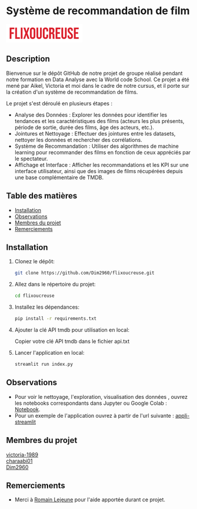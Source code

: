 # Système de recommandation de film 
![Flixoucreuse](https://github.com/Dim2960/flixoucreuse/blob/main/img/flixoucreuse_miniature.png)

## Description
Bienvenue sur le dépôt GitHub de notre projet de groupe réalisé pendant notre formation en Data Analyse avec la World code School. Ce projet a été mené par Aikel, Victoria et moi dans le cadre de notre cursus, et il porte sur la création d'un système de recommandation de films.

Le projet s'est déroulé en plusieurs étapes :

* Analyse des Données : Explorer les données pour identifier les tendances et les caractéristiques des films (acteurs les plus présents, période de sortie, durée des films, âge des acteurs, etc.).
* Jointures et Nettoyage : Effectuer des jointures entre les datasets, nettoyer les données et rechercher des corrélations.
* Système de Recommandation : Utiliser des algorithmes de machine learning pour recommander des films en fonction de ceux appréciés par le spectateur.
* Affichage et Interface : Afficher les recommandations et les KPI sur une interface utilisateur, ainsi que des images de films récupérées depuis une base complémentaire de TMDB.

## Table des matières
- [Installation](#installation)
- [Observations](#Observations)
- [Membres du projet](#membres)
- [Remerciements](#remerciements)

## Installation

1. Clonez le dépôt:
    ```sh
    git clone https://github.com/Dim2960/flixoucreuse.git
    ```
2. Allez dans le répertoire du projet:
    ```sh
    cd flixoucreuse
    ```
3. Installez les dépendances:
    ```sh
    pip install -r requirements.txt
    ```
4. Ajouter la clé API tmdb pour utilisation en local:  
  
   Copier votre clé API tmdb dans le fichier api.txt

5. Lancer l'application en local:
    ```sh
    streamlit run index.py
    ```
    
## Observations

* Pour voir le nettoyage, l'exploration, visualisation des données , ouvrez les notebooks correspondants dans Jupyter ou Google Colab : [Notebook](https://github.com/Dim2960/flixoucreuse/exploration_visualisation).
* Pour un exemple de l'application ouvrez à partir de l'url suivante : [appli-streamlit](https://flixoucreuse.streamlit.app/)

## Membres du projet

[victoria-1989](https://github.com/victoria-1989)  
[charaabi01](https://github.com/charaabi01)  
[Dim2960](https://github.com/Dim2960)

## Remerciements

- Merci à [Romain Lejeune](https://github.com/Vaelastraszz) pour l'aide apportée durant ce projet.
